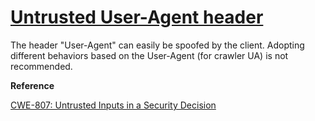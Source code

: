 # [Untrusted User-Agent header](https://find-sec-bugs.github.io/bugs.htm#SERVLET_HEADER_USER_AGENT)

The header "User-Agent" can easily be spoofed by the client. Adopting different behaviors based on the User-Agent (for
crawler UA) is not recommended.

**Reference**  

[CWE-807: Untrusted Inputs in a Security Decision](https://cwe.mitre.org/data/definitions/807.html)